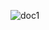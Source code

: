 ![doc1](https://user-images.githubusercontent.com/80776144/129411685-f254a47c-fd1e-4bc7-a74d-e9dc72ad903f.png)
